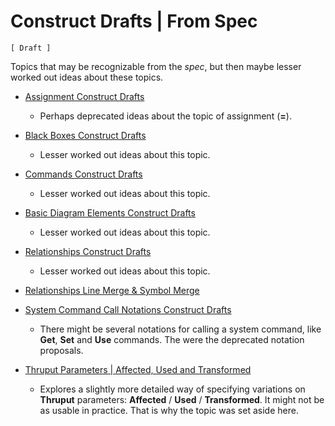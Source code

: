 Construct Drafts | From Spec
============================

`[ Draft ]`

Topics that may be recognizable from the *spec*, but then maybe lesser worked out ideas about these topics.

- [Assignment Construct Drafts](assignment-construct-drafts.md)

    - Perhaps deprecated ideas about the topic of assignment (__=__).

- [Black Boxes Construct Drafts](black-boxes-construct-drafts)

    - Lesser worked out ideas about this topic.

- [Commands Construct Drafts](commands-construct-drafts)

    - Lesser worked out ideas about this topic.

- [Basic Diagram Elements Construct Drafts](basic-diagram-elements-construct-drafts.md)

    - Lesser worked out ideas about this topic.

- [Relationships Construct Drafts](relationships-construct-drafts.md)

    - Lesser worked out ideas about this topic.

- [Relationships Line Merge & Symbol Merge](relationships-line-merge-and-symbol-merge.md)

- [System Command Call Notations Construct Drafts](system-command-call-notations-construct-drafts.md)

    - There might be several notations for calling a system command, like __Get__, __Set__ and __Use__ commands. The were the deprecated notation proposals.

- [Thruput Parameters | Affected, Used and Transformed](thruput-parameters-affected-used-and-transformed.md)

    - Explores a slightly more detailed way of specifying variations on __Thruput__ parameters: __Affected__ / __Used__ / __Transformed__. It might not be as usable in practice. That is why the topic was set aside here.
